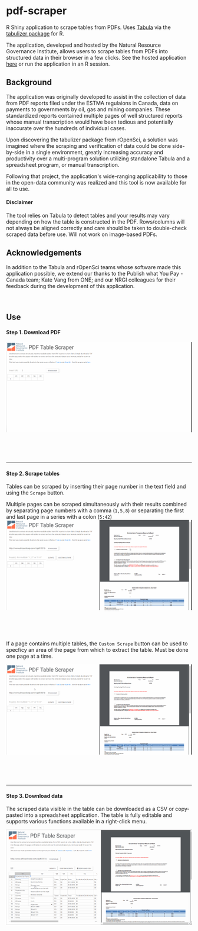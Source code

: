 # pdf-scraper
R Shiny application to scrape tables from PDFs. Uses [Tabula](http://tabula.technology/) via the [tabulizer package](https://github.com/ropensci/tabulizer) for R.

The application, developed and hosted by the Natural Resource Governance Institute, allows users to scrape tables from PDFs into
structured data in their browser in a few clicks. See the hosted application [here](http://shiny.resourcedata.org/pdf-scraper/) or run the application in an R session.

## Background
The application was originally developed to assist in the collection of data from PDF reports filed under the ESTMA regulaions in Canada, data on payments to governments by oil, gas and mining companies. These standardized reports contained multiple pages of well structured reports whose manual transcription would have been tedious and potentially inaccurate over the hundreds of individual cases.

Upon discovering the tabulizer package from rOpenSci, a solution was imagined where the scraping and verification of data could be done side-by-side in a single environment, greatly increasing accuracy and productivity over a multi-program solution utilizing standalone Tabula and a spreadsheet program, or manual transcription.

Following that project, the application's wide-ranging applicability to those in the open-data community was realized and this tool is now available for all to use.

#### Disclaimer

The tool relies on Tabula to detect tables and your results may vary depending on how the table is constructed in the PDF. Rows/columns will not always be aligned correctly and care should be taken to double-check scraped data before use. Will not work on image-based PDFs.

## Acknowledgements

In addition to the Tabula and rOpenSci teams whose software made this application possible, we extend our thanks to the Publish what You Pay - Canada team; Kate Vang from ONE; and our NRGI colleagues for their feedback during the development of this application.
<br>
<br>
<br>
## Use
#### Step 1. Download PDF
![alt text](https://github.com/NRGI/pdf-scraper/blob/master/images/scraper1.gif)

<br>
<br>
<br>


***
 

#### Step 2. Scrape tables

Tables can be scraped by inserting their page number in the text field and using the `Scrape` button.

Multiple pages can be scraped simultaneously with their results combined by separating page numbers with a comma (`1,5,8`) or separating the first and last page in a series with a colon (`5:42`)
![alt text](https://github.com/NRGI/pdf-scraper/blob/master/images/scraper2.gif)

<br>
<br>
<br>

If a page contains multiple tables, the `Custom Scrape` button can be used to specficy an area of the page from which to extract the table. Must be done one page at a time.

![alt text](https://github.com/NRGI/pdf-scraper/blob/master/images/scraper3.gif)

<br>
<br>
<br>

***


#### Step 3. Download data

The scraped data visible in the table can be downloaded as a CSV or copy-pasted into a spreadsheet application. The table is fully editable and supports various functions available in a right-click menu.

![alt text](https://github.com/NRGI/pdf-scraper/blob/master/images/scraper4.gif)


<br>
<br>
<br>



